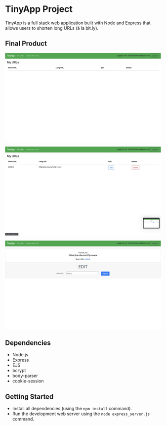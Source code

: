 # TinyApp Project

TinyApp is a full stack web application built with Node and Express that allows users to shorten long URLs (à la bit.ly).

## Final Product

!["Screenshot of main page"](https://github.com/fathel80/tinyapp/blob/master/docs/screenshot1.png)

!["screenshot of edit"](https://github.com/fathel80/tinyapp/blob/master/docs/screenshot2.png)

!["Screenshot of  URL list"](https://github.com/fathel80/tinyapp/blob/master/docs/screenshot3.png)

## Dependencies

- Node.js
- Express
- EJS
- bcrypt
- body-parser
- cookie-session

## Getting Started

- Install all dependencies (using the `npm install` command).
- Run the development web server using the `node express_server.js` command.